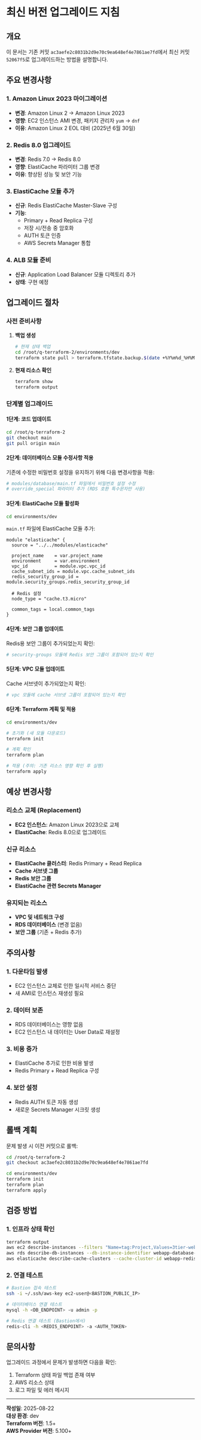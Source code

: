 # 최신 버전 업그레이드 지침

## 개요
이 문서는 기존 커밋 `ac3aefe2c8031b2d9e70c9ea648ef4e7861ae7fd`에서 최신 커밋 `52067f5`로 업그레이드하는 방법을 설명합니다.

## 주요 변경사항

### 1. Amazon Linux 2023 마이그레이션
- **변경**: Amazon Linux 2 → Amazon Linux 2023
- **영향**: EC2 인스턴스 AMI 변경, 패키지 관리자 `yum` → `dnf`
- **이유**: Amazon Linux 2 EOL 대비 (2025년 6월 30일)

### 2. Redis 8.0 업그레이드
- **변경**: Redis 7.0 → Redis 8.0
- **영향**: ElastiCache 파라미터 그룹 변경
- **이유**: 향상된 성능 및 보안 기능

### 3. ElastiCache 모듈 추가
- **신규**: Redis ElastiCache Master-Slave 구성
- **기능**: 
  - Primary + Read Replica 구성
  - 저장 시/전송 중 암호화
  - AUTH 토큰 인증
  - AWS Secrets Manager 통합

### 4. ALB 모듈 준비
- **신규**: Application Load Balancer 모듈 디렉토리 추가
- **상태**: 구현 예정

## 업그레이드 절차

### 사전 준비사항

1. **백업 생성**
   ```bash
   # 현재 상태 백업
   cd /root/q-terraform-2/environments/dev
   terraform state pull > terraform.tfstate.backup.$(date +%Y%m%d_%H%M%S)
   ```

2. **현재 리소스 확인**
   ```bash
   terraform show
   terraform output
   ```

### 단계별 업그레이드

#### 1단계: 코드 업데이트
```bash
cd /root/q-terraform-2
git checkout main
git pull origin main
```

#### 2단계: 데이터베이스 모듈 수정사항 적용
기존에 수정한 비밀번호 설정을 유지하기 위해 다음 변경사항을 적용:

```bash
# modules/database/main.tf 파일에서 비밀번호 설정 수정
# override_special 파라미터 추가 (RDS 호환 특수문자만 사용)
```

#### 3단계: ElastiCache 모듈 활성화
```bash
cd environments/dev
```

`main.tf` 파일에 ElastiCache 모듈 추가:
```hcl
module "elasticache" {
  source = "../../modules/elasticache"

  project_name    = var.project_name
  environment     = var.environment
  vpc_id          = module.vpc.vpc_id
  cache_subnet_ids = module.vpc.cache_subnet_ids
  redis_security_group_id = module.security_groups.redis_security_group_id
  
  # Redis 설정
  node_type = "cache.t3.micro"
  
  common_tags = local.common_tags
}
```

#### 4단계: 보안 그룹 업데이트
Redis용 보안 그룹이 추가되었는지 확인:
```bash
# security-groups 모듈에 Redis 보안 그룹이 포함되어 있는지 확인
```

#### 5단계: VPC 모듈 업데이트
Cache 서브넷이 추가되었는지 확인:
```bash
# vpc 모듈에 cache 서브넷 그룹이 포함되어 있는지 확인
```

#### 6단계: Terraform 계획 및 적용
```bash
cd environments/dev

# 초기화 (새 모듈 다운로드)
terraform init

# 계획 확인
terraform plan

# 적용 (주의: 기존 리소스 영향 확인 후 실행)
terraform apply
```

## 예상 변경사항

### 리소스 교체 (Replacement)
- **EC2 인스턴스**: Amazon Linux 2023으로 교체
- **ElastiCache**: Redis 8.0으로 업그레이드

### 신규 리소스
- **ElastiCache 클러스터**: Redis Primary + Read Replica
- **Cache 서브넷 그룹**
- **Redis 보안 그룹**
- **ElastiCache 관련 Secrets Manager**

### 유지되는 리소스
- **VPC 및 네트워크 구성**
- **RDS 데이터베이스** (변경 없음)
- **보안 그룹** (기존 + Redis 추가)

## 주의사항

### 1. 다운타임 발생
- EC2 인스턴스 교체로 인한 일시적 서비스 중단
- 새 AMI로 인스턴스 재생성 필요

### 2. 데이터 보존
- RDS 데이터베이스는 영향 없음
- EC2 인스턴스 내 데이터는 User Data로 재설정

### 3. 비용 증가
- ElastiCache 추가로 인한 비용 발생
- Redis Primary + Read Replica 구성

### 4. 보안 설정
- Redis AUTH 토큰 자동 생성
- 새로운 Secrets Manager 시크릿 생성

## 롤백 계획

문제 발생 시 이전 커밋으로 롤백:
```bash
cd /root/q-terraform-2
git checkout ac3aefe2c8031b2d9e70c9ea648ef4e7861ae7fd

cd environments/dev
terraform init
terraform plan
terraform apply
```

## 검증 방법

### 1. 인프라 상태 확인
```bash
terraform output
aws ec2 describe-instances --filters "Name=tag:Project,Values=3tier-webapp"
aws rds describe-db-instances --db-instance-identifier webapp-database-primary
aws elasticache describe-cache-clusters --cache-cluster-id webapp-redis-primary
```

### 2. 연결 테스트
```bash
# Bastion 접속 테스트
ssh -i ~/.ssh/aws-key ec2-user@<BASTION_PUBLIC_IP>

# 데이터베이스 연결 테스트
mysql -h <DB_ENDPOINT> -u admin -p

# Redis 연결 테스트 (Bastion에서)
redis-cli -h <REDIS_ENDPOINT> -a <AUTH_TOKEN>
```

## 문의사항
업그레이드 과정에서 문제가 발생하면 다음을 확인:
1. Terraform 상태 파일 백업 존재 여부
2. AWS 리소스 상태
3. 로그 파일 및 에러 메시지

---
**작성일**: 2025-08-22  
**대상 환경**: dev  
**Terraform 버전**: 1.5+  
**AWS Provider 버전**: 5.100+
